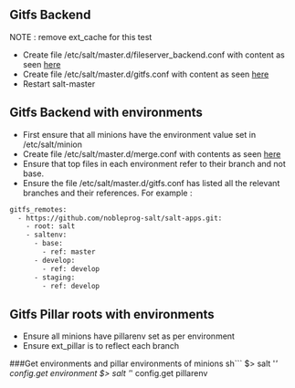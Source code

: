 ## Gitfs Backend
NOTE : remove ext_cache for this test


- Create file /etc/salt/master.d/fileserver_backend.conf with content as seen [here](https://github.com/nobleprog-salt/salt-apps/blob/master/config/master/master.d/fileserver_backend.conf)     
- Create file /etc/salt/master.d/gitfs.conf with content as seen [here](https://github.com/nobleprog-salt/salt-apps/blob/master/config/master/master.d/gitfs.conf)      
- Restart salt-master


## Gitfs Backend with environments
- First ensure that all minions have the environment value set in /etc/salt/minion
- Create file /etc/salt/master.d/merge.conf with contents as seen [here](https://github.com/nobleprog-salt/salt-apps/blob/master/config/master/master.d/merge.conf)
- Ensure that top files in each environment refer to their branch and not base.
- Ensure the file /etc/salt/master.d/gitfs.conf has listed all the relevant branches and their references. For example :
```sh
gitfs_remotes:
  - https://github.com/nobleprog-salt/salt-apps.git:
    - root: salt
    - saltenv:
      - base:
        - ref: master
      - develop:
        - ref: develop
      - staging:
        - ref: develop
```

## Gitfs Pillar roots with environments
- Ensure all minions have pillarenv set as per environment
- Ensure ext_pillar is to reflect each branch


###Get environments and pillar environments of minions
sh```
$> salt '*' config.get environment
$> salt '*' config.get pillarenv
```
